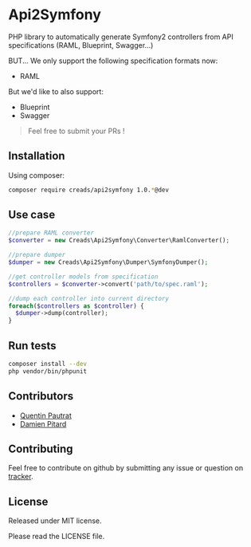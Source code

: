 # Api2Symfony

PHP library to automatically generate Symfony2 controllers from API specifications (RAML, Blueprint, Swagger...)

BUT... We only support the following specification formats now:

*  RAML

But we'd like to also support:

* Blueprint
* Swagger

> Feel free to submit your PRs !

## Installation

Using composer:

```sh
composer require creads/api2symfony 1.0.*@dev
```

## Use case

```php
//prepare RAML converter
$converter = new Creads\Api2Symfony\Converter\RamlConverter();

//prepare dumper
$dumper = new Creads\Api2Symfony\Dumper\SymfonyDumper();

//get controller models from specification
$controllers = $converter->convert('path/to/spec.raml');

//dump each controller into current directory
foreach($controllers as $controller) {
  $dumper->dump(controller);
}
```

## Run tests

```sh
composer install --dev
php vendor/bin/phpunit
```

## Contributors

* [Quentin Pautrat](https://github.com/qpautrat)
* [Damien Pitard](https://github.com/pitpit)

## Contributing

Feel free to contribute on github by submitting any issue or question on [tracker](https://github.com/creads/api2symfony/issues).

## License

Released under MIT license.

Please read the LICENSE file.
